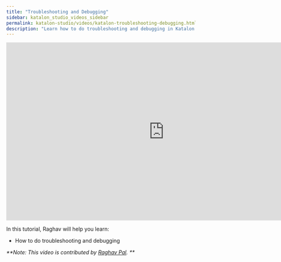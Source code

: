 ```yaml
---
title: "Troubleshooting and Debugging"
sidebar: katalon_studio_videos_sidebar
permalink: katalon-studio/videos/katalon-troubleshooting-debugging.html
description: "Learn how to do troubleshooting and debugging in Katalon Studio"
---
```

<iframe width="840" height="473" src="https://www.youtube.com/embed/ew7NSJeK53w" frameborder="0" allow="autoplay; encrypted-media" allowfullscreen="">&nbsp;</iframe>


In this tutorial, Raghav will help you learn:

* How to do troubleshooting and debugging

_**Note: This video is contributed by [Raghav Pal](https://www.youtube.com/channel/UCTt7pyY-o0eltq14glaG5dg). **_
